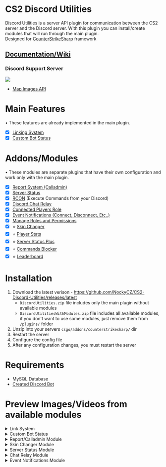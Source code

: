 # CS2 Discord Utilities
 
Discord Utilities is a server API plugin for communication between the CS2 server and the Discord server. With this plugin you can install/create modules that will run through the main plugin.<br>
Designed for [CounterStrikeSharp](https://github.com/roflmuffin/CounterStrikeSharp) framework

## [Documentation/Wiki](https://docs.sourcefactory.eu/cs2-plugins/discord-utilities)
### Discord Support Server
[<img src="https://discordapp.com/api/guilds/1149315368465211493/widget.png?style=banner2">](https://discord.gg/Tzmq98gwqF)
- [Map Images API](https://nockycz.github.io/CS2-Discord-Utilities/)
  
# Main Features
• These features are already implemented in the main plugin.
- [x] [Linking System](https://docs.sourcefactory.eu/cs2-plugins/discord-utilities/main-configuration/linking-system)
- [x] [Custom Bot Status](https://docs.sourcefactory.eu/cs2-plugins/discord-utilities/main-configuration/custom-bot-status)

# Addons/Modules
• These modules are separate plugins that have their own configuration and work only with the main plugin.
- [x] [Report System (Calladmin)](https://docs.sourcefactory.eu/cs2-plugins/discord-utilities/modules/report-calladmin)
- [x] [Server Status](https://docs.sourcefactory.eu/cs2-plugins/discord-utilities/modules/server-status)
- [x] [RCON](https://docs.sourcefactory.eu/cs2-plugins/discord-utilities/modules/rcon) (Execute Commands from your Discord)
- [x] [Discord Chat Relay](https://docs.sourcefactory.eu/cs2-plugins/discord-utilities/modules/chat-relay)
- [x] [Connected Players Role](https://docs.sourcefactory.eu/cs2-plugins/discord-utilities/modules/connected-players-role)
- [x] [Event Notifications (Connect, Disconnect, Etc..)](https://docs.sourcefactory.eu/cs2-plugins/discord-utilities/modules/event-notifications)
- [x] [Manage Roles and Permissions](https://docs.sourcefactory.eu/cs2-plugins/discord-utilities/modules/manage-roles-and-permissions)
- [x] ⭐ [Skin Changer](https://docs.sourcefactory.eu/cs2-plugins/discord-utilities/modules/skin-changer)
- [x] ⭐ [Player Stats](https://docs.sourcefactory.eu/cs2-plugins/discord-utilities/modules/player-stats)
- [x] ⭐ [Server Status Plus](https://docs.sourcefactory.eu/cs2-plugins/discord-utilities/modules/server-status-plus)
- [x] ⭐ [Commands Blocker](https://docs.sourcefactory.eu/cs2-plugins/discord-utilities/modules/commands-blocker)
- [x] ⭐ [Leaderboard](https://docs.sourcefactory.eu/cs2-plugins/discord-utilities/modules/leaderboard)

# Installation
1. Download the latest verison - https://github.com/NockyCZ/CS2-Discord-Utilities/releases/latest
   - `DiscordUtilities.zip` file includes only the main plugin without available modules
   - `DiscordUtilitiesWithModules.zip` file includes all available modules, if you don't want to use some modules, just remove them from `/plugins/` folder
3. Unzip into your servers `csgo/addons/counterstrikesharp/` dir
4. Restart the server
5. Configure the config file
6. After any configuration changes, you must restart the server

# Requirements
- MySQL Database
- [Created Discord Bot](https://docs.sourcefactory.eu/cs2-plugins/discord-utilities/setting-up-a-discord-bot)

# Preview Images/Videos from available modules
<details>
<summary>Link System</summary>
<img src="https://2185268345-files.gitbook.io/~/files/v0/b/gitbook-x-prod.appspot.com/o/spaces%2FrczaiIR8LCIvnID1U1Ty%2Fuploads%2FwXCGXNZxe61TcJ76BWW9%2Flinked.png?alt=media&token=5cee06d8-1dc7-452d-a195-5b019d67bc0c"/>
</details>

<details>
<summary>Custom Bot Status</summary>
<img src="https://2185268345-files.gitbook.io/~/files/v0/b/gitbook-x-prod.appspot.com/o/spaces%2FrczaiIR8LCIvnID1U1Ty%2Fuploads%2FE8kwVpDDcCqta3tVjlM2%2Fbot_status.png?alt=media&token=db215792-a9af-4912-b40d-ca3b559b59c1"/>
</details>

<details>
<summary>Report/Calladmin Module</summary>
<img src="https://docs.sourcefactory.eu/~gitbook/image?url=https%3A%2F%2F799349702-files.gitbook.io%2F%7E%2Ffiles%2Fv0%2Fb%2Fgitbook-x-prod.appspot.com%2Fo%2Fspaces%252FrczaiIR8LCIvnID1U1Ty%252Fuploads%252FJzRuCyaq6LCOBSSQXEey%252FReport_DiscordInfo.png%3Falt%3Dmedia%26token%3Dc97e0540-6e62-45e9-a07e-9899b95842bc&width=768&dpr=1&quality=100&sign=fd175908&sv=1"/>
</details>

<details>
<summary>Skin Changer Module</summary>
 
[![Skin Changer Video](https://img.youtube.com/vi/z4IX8gj4asA/0.jpg)](https://www.youtube.com/watch?v=z4IX8gj4asA)
</details>

<details>
<summary>Server Status Module</summary>
<img src="https://docs.sourcefactory.eu/~gitbook/image?url=https%3A%2F%2F799349702-files.gitbook.io%2F%7E%2Ffiles%2Fv0%2Fb%2Fgitbook-x-prod.appspot.com%2Fo%2Fspaces%252FrczaiIR8LCIvnID1U1Ty%252Fuploads%252F75Tj2CNGj6JnP9IIk3gY%252FServerStatusPlus.png%3Falt%3Dmedia%26token%3Dc542b07a-176b-4873-8f06-dcc6bf4f8d43&width=768&dpr=1&quality=100&sign=e24d3917&sv=1"/>
</details>
<details>
<summary>Chat Relay Module</summary>
<img src="https://2185268345-files.gitbook.io/~/files/v0/b/gitbook-x-prod.appspot.com/o/spaces%2FrczaiIR8LCIvnID1U1Ty%2Fuploads%2Fsofp76XECCqImToUlpPl%2Fchatlog.png?alt=media&token=42ab5c4d-d38b-4fcc-85f9-e7c3b3b9d0b8"/>
<img src="https://2185268345-files.gitbook.io/~/files/v0/b/gitbook-x-prod.appspot.com/o/spaces%2FrczaiIR8LCIvnID1U1Ty%2Fuploads%2FOy5itmmNeM51qvkt1Y52%2Frelay.png?alt=media&token=1ab194e0-2fc8-4b5e-a514-0fa024bd2e8a"/>
</details>
<details>
<summary>Event Notifications Module</summary>
<img src="https://2185268345-files.gitbook.io/~/files/v0/b/gitbook-x-prod.appspot.com/o/spaces%2FrczaiIR8LCIvnID1U1Ty%2Fuploads%2FsUBC7Wwa1D9oBHp0vAgi%2Fevent_notf.png?alt=media&token=3dee848f-f330-44a2-b5f1-2aeddfaac409"/>
</details>
